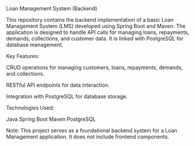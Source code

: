 Loan Management System (Backend)

This repository contains the backend implementation of a basic Loan Management System (LMS) developed using Spring Boot and Maven. The application is designed to handle API calls for managing loans, repayments, demands, collections, and customer data. It is linked with PostgreSQL for database management.

Key Features:

CRUD operations for managing customers, loans, repayments, demands, and collections.

RESTful API endpoints for data interaction.

Integration with PostgreSQL for database storage.

Technologies Used:

Java
Spring Boot
Maven
PostgreSQL

Note: This project serves as a foundational backend system for a Loan Management application. It does not include frontend components.
